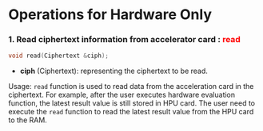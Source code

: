# Operations for Hardware Only



### 1. Read ciphertext information from accelerator card : **<font color='red'> read</font>**

```c
void read(Ciphertext &ciph);
```

- **ciph** (Ciphertext): representing the ciphertext to be read.

Usage: `read` function is used to read data from the acceleration card in the ciphertext. For example, after the user executes hardware evaluation function, the latest result value is still stored in HPU card.  The user need to execute the `read` function to read the latest result value from the HPU card to the RAM.

